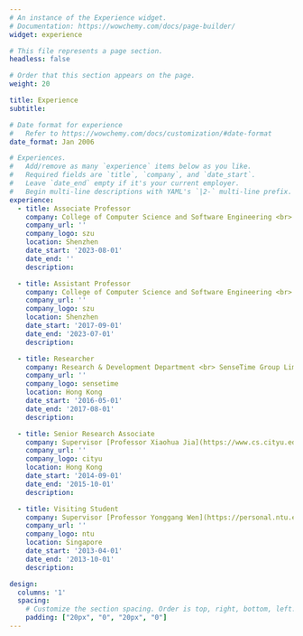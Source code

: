 ```yaml
---
# An instance of the Experience widget.
# Documentation: https://wowchemy.com/docs/page-builder/
widget: experience

# This file represents a page section.
headless: false

# Order that this section appears on the page.
weight: 20

title: Experience
subtitle:

# Date format for experience
#   Refer to https://wowchemy.com/docs/customization/#date-format
date_format: Jan 2006

# Experiences.
#   Add/remove as many `experience` items below as you like.
#   Required fields are `title`, `company`, and `date_start`.
#   Leave `date_end` empty if it's your current employer.
#   Begin multi-line descriptions with YAML's `|2-` multi-line prefix.
experience:
  - title: Associate Professor
    company: College of Computer Science and Software Engineering <br> Shenzhen University
    company_url: ''
    company_logo: szu
    location: Shenzhen
    date_start: '2023-08-01'
    date_end: ''
    description:

  - title: Assistant Professor
    company: College of Computer Science and Software Engineering <br> Shenzhen University
    company_url: ''
    company_logo: szu
    location: Shenzhen
    date_start: '2017-09-01'
    date_end: '2023-07-01'
    description:

  - title: Researcher
    company: Research & Development Department <br> SenseTime Group Limited
    company_url: ''
    company_logo: sensetime
    location: Hong Kong
    date_start: '2016-05-01'
    date_end: '2017-08-01'
    description: 

  - title: Senior Research Associate
    company: Supervisor [Professor Xiaohua Jia](https://www.cs.cityu.edu.hk/~jia/) <br> Department of Computer Science <br> City University of Hong Kong
    company_url: ''
    company_logo: cityu
    location: Hong Kong
    date_start: '2014-09-01'
    date_end: '2015-10-01'
    description:

  - title: Visiting Student
    company: Supervisor [Professor Yonggang Wen](https://personal.ntu.edu.sg/ygwen/) <br> School of Electrical and Electronic Engineering <br> Nanyang Technological University
    company_url: ''
    company_logo: ntu
    location: Singapore
    date_start: '2013-04-01'
    date_end: '2013-10-01'
    description: 

design:
  columns: '1'
  spacing:
    # Customize the section spacing. Order is top, right, bottom, left.
    padding: ["20px", "0", "20px", "0"]
---
```

